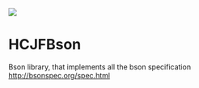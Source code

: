 ![](https://img.shields.io/travis/javaito/HolandaCatalinaBson.svg)

# HCJFBson
Bson library, that implements all the bson specification http://bsonspec.org/spec.html
